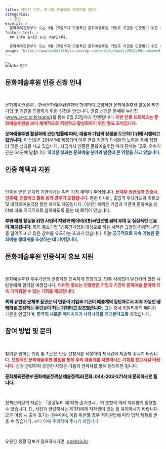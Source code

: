 ```yaml
---
title: 메디치 가문, 한국의 문화예술 후원자를 찾다!
categories:
  - 공연
excerpt: >
  문화체육관광부가 오는 9월 25일까지 모범적인 문화예술후원 기업과 기관을 인증받기 위한 신청을 받습니다. 인증받은 단체는 다양한 혜택과 함께 문화예술 생태계의 동반자로서의 위상을 갖게 됩니다. 지금 바로 신청하세요!
feature_text: >
  ## info 실시간 뉴스 속보입니다.

  문화체육관광부가 오는 9월 25일까지 모범적인 문화예술후원 기업과 기관을 인증받기 위한 신청을 받습니다. 인증받은 단체는 다양한 혜택과 함께 문화예술 생태계의 동반자로서의 위상을 갖게 됩니다. 지금 바로 신청하세요!
image: 'https://www.behealthy4u.com/wp-content/uploads/2024/06/unnamed-file.png'
---
```


<p><img src="https://www.behealthy4u.com/wp-content/uploads/2024/06/unnamed-file.png" alt="info 속보" /></p>

<h2 data-ke-size="size26">문화예술후원 인증 신청 안내</h2>

<p data-ke-size="size16">&nbsp;</p>

<p>문화체육관광부는 한국문화예술위원회와 협력하여 모범적인 문화예술후원 활동을 펼친 기업 및 기관을 인증하기 위한 신청을 받습니다. 인증 신청은 문예위 누리집(<a href="https://www.arko.or.kr/supp/">www.arko.or.kr/supp/</a>)를 통해 9월 25일까지 진행됩니다. <b><span style="color: #ee2323;">이번 인증 프로세스는 문화예술후원을 보다 체계적으로 지원하고 활성화하기 위한 중요 조치입니다.</span></b> </p>

<p><b><span style="background-color: #21538527;">문화예술후원 활성화에 관한 법률에 따라, 예술과 기업의 상생을 도모하기 위해 시행되고 있습니다.</span></b> 이 법률은 2014년에 제정되어 이후 관련 기관과 단체들의 노력을 통해 점점 더 많은 성과를 내고 있습니다. 지금까지 인증된 문화예술후원 매개 단체는 12곳, 우수기관은 64곳에 달합니다. <b><span style="color: #1a5490;">이러한 성과는 문화예술 분야의 발전에 큰 역할을 하고 있습니다.</span></b></p>

<h2 data-ke-size="size26">인증 혜택과 지원</h2>

<p data-ke-size="size16">&nbsp;</p>

<p>인증을 받은 단체와 기관에게는 여러 가지 혜택이 주어집니다. <b><span style="color: #ee2323;">문체부 장관상과 인증서, 인증패, 인증마크 활용 등의 경우가 포함됩니다.</span></b> 뿐만 아니라, 출입국 우대카드와 아르코 및 대학로예술극장 할인 혜택도 제공됩니다. 이러한 혜택은 기업과 기관이 문화예술 분야에 더욱 적극적으로 참여하도록 돕는 데 목적이 있습니다.</p>

<p><b><span style="background-color: #21538527;">후원 매개 활동을 위한 사업비 지원과 케이비(KB)국민은행 금리 우대 등 실질적인 도움이 제공됩니다.</span></b> 특히 중소기업 및 중견기업을 대상으로 하는 혜택은 그들의 경제적 부담을 덜어주고 더 많은 참여를 유도하는 효과가 있습니다. <b><span style="color: #1a5490;">이는 궁극적으로 지속 가능한 문화예술 생태계를 조성하는 데 기여합니다.</span></b></p>

<h2 data-ke-size="size26">문화예술후원 인증식과 홍보 지원</h2>

<p data-ke-size="size16">&nbsp;</p>

<p>문화예술후원 우수기관의 인증식은 친숙하게 진행되고, 인증 사례집이 발간되어 많은 사람들에게 알려질 예정입니다. <b><span style="color: #ee2323;">이러한 홍보는 인증받은 기업과 기관이 문화예술 분야와 더욱 가까워질 수 있는 기회를 제공합니다.</span></b> </p>

<p><b><span style="background-color: #21538527;">특히 유인촌 문체부 장관은 이 인증이 기업과 기관이 예술계의 동반자로서 지속 가능한 생태계를 조성하는 주인공이 되는 기회라고 강조했습니다.</span></b> 그는 중세 이탈리아의 메디치 가문을 언급하며, <b><span style="color: #1a5490;">한국의 새로운 메디치가가 나타나기를 기대한다고言</span></b> 하였습니다. </p>

<h2 data-ke-size="size26">참여 방법 및 문의</h2>

<p data-ke-size="size16">&nbsp;</p>

<p>참여를 원하는 기업 및 기관은 인증 신청서를 작성하여 제시간에 제출해 주시기 바랍니다. <b><span style="color: #ee2323;">모범적인 문화예술후원 활동을 통해 우리 예술계를 지원하시는 기회를 잡으시길 바랍니다.</span></b> 신청 관련하여 궁금한 사항은 다음의 연락처를 통해 문의하면 됩니다.</p>

<p><b><span style="background-color: #21538527;">문화체육관광부 문화예술정책실 예술정책과(전화: 044-203-2714)에 문의하시면 됩니다.</span></b> </p>

<p data-ke-size="size16">&nbsp;</p>

<p>정책브리핑의 자료는 「공공누리 제1유형:출처표시」의 조항에 따라 자유롭게 활용할 수 있습니다. 단, 사진과 관련해서는 제3자에게 저작권이 있는 점 유의하시기 바랍니다. 모든 이용 시 출처 표기는 필수이며, 이를 위반할 경우 저작권법에 따라 법적 제재를 받을 수 있습니다. <span style="color: #1a5490;">부디 이에 주의하여 주시기 바랍니다.</span></p>

<p data-ke-size="size16">&nbsp;</p>
유용한 생활 정보가 필요하시다면, <a href="https://opensis.kr" rel="dofollow">opensis.kr</a>



